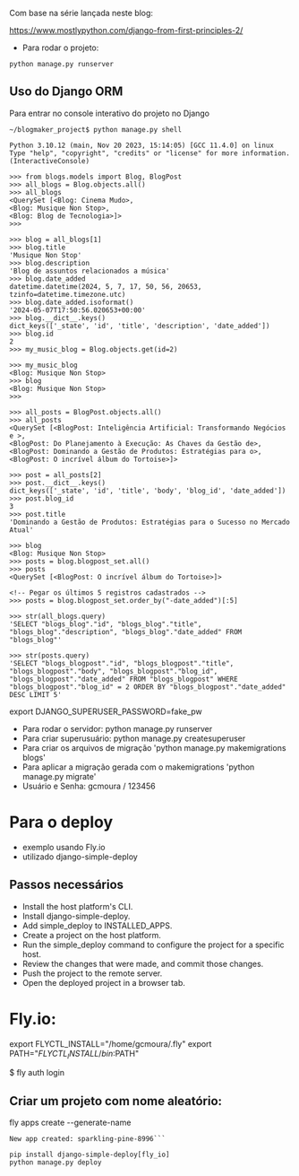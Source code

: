 
Com base na série lançada neste blog:

https://www.mostlypython.com/django-from-first-principles-2/

- Para rodar o projeto:

`python manage.py runserver`

## Uso do Django ORM ##

Para entrar no console interativo do projeto no Django 

```
~/blogmaker_project$ python manage.py shell 

Python 3.10.12 (main, Nov 20 2023, 15:14:05) [GCC 11.4.0] on linux
Type "help", "copyright", "credits" or "license" for more information.
(InteractiveConsole)

>>> from blogs.models import Blog, BlogPost
>>> all_blogs = Blog.objects.all()
>>> all_blogs
<QuerySet [<Blog: Cinema Mudo>, 
<Blog: Musique Non Stop>, 
<Blog: Blog de Tecnologia>]>
>>> 

>>> blog = all_blogs[1]
>>> blog.title
'Musique Non Stop'
>>> blog.description
'Blog de assuntos relacionados a música'
>>> blog.date_added
datetime.datetime(2024, 5, 7, 17, 50, 56, 20653, tzinfo=datetime.timezone.utc)
>>> blog.date_added.isoformat()
'2024-05-07T17:50:56.020653+00:00'
>>> blog.__dict__.keys()
dict_keys(['_state', 'id', 'title', 'description', 'date_added'])
>>> blog.id
2
>>> my_music_blog = Blog.objects.get(id=2)

>>> my_music_blog
<Blog: Musique Non Stop>
>>> blog
<Blog: Musique Non Stop>
>>> 

>>> all_posts = BlogPost.objects.all()
>>> all_posts
<QuerySet [<BlogPost: Inteligência Artificial: Transformando Negócios e >, 
<BlogPost: Do Planejamento à Execução: As Chaves da Gestão de>, 
<BlogPost: Dominando a Gestão de Produtos: Estratégias para o>, 
<BlogPost: O incrível álbum do Tortoise>]>

>>> post = all_posts[2]
>>> post.__dict__.keys()
dict_keys(['_state', 'id', 'title', 'body', 'blog_id', 'date_added'])
>>> post.blog_id
3
>>> post.title
'Dominando a Gestão de Produtos: Estratégias para o Sucesso no Mercado Atual'

>>> blog
<Blog: Musique Non Stop>
>>> posts = blog.blogpost_set.all()
>>> posts
<QuerySet [<BlogPost: O incrível álbum do Tortoise>]>

<!-- Pegar os últimos 5 registros cadastrados -->
>>> posts = blog.blogpost_set.order_by("-date_added")[:5]

>>> str(all_blogs.query)
'SELECT "blogs_blog"."id", "blogs_blog"."title", "blogs_blog"."description", "blogs_blog"."date_added" FROM "blogs_blog"'

>>> str(posts.query)
'SELECT "blogs_blogpost"."id", "blogs_blogpost"."title", "blogs_blogpost"."body", "blogs_blogpost"."blog_id", "blogs_blogpost"."date_added" FROM "blogs_blogpost" WHERE "blogs_blogpost"."blog_id" = 2 ORDER BY "blogs_blogpost"."date_added" DESC LIMIT 5'

```


export DJANGO_SUPERUSER_PASSWORD=fake_pw

- Para rodar o servidor: python manage.py runserver
- Para criar superusuário: python manage.py createsuperuser
- Para criar os arquivos de migração  'python manage.py makemigrations blogs'
- Para aplicar a migração gerada com o makemigrations 'python manage.py migrate'
- Usuário e Senha: gcmoura / 123456

# Para o deploy

- exemplo usando Fly.io
- utilizado django-simple-deploy

## Passos necessários

- Install the host platform's CLI.
- Install django-simple-deploy.
- Add simple_deploy to INSTALLED_APPS.
- Create a project on the host platform.
- Run the simple_deploy command to configure the project for a specific host.
- Review the changes that were made, and commit those changes.
- Push the project to the remote server.
- Open the deployed project in a browser tab.

# Fly.io:
export FLYCTL_INSTALL="/home/gcmoura/.fly"
export PATH="$FLYCTL_INSTALL/bin:$PATH"

$ fly auth login

## Criar um projeto com nome aleatório:
fly apps create --generate-name

```automatically selected personal organization: gcmoura@gmail.com
New app created: sparkling-pine-8996```

pip install django-simple-deploy[fly_io]
python manage.py deploy